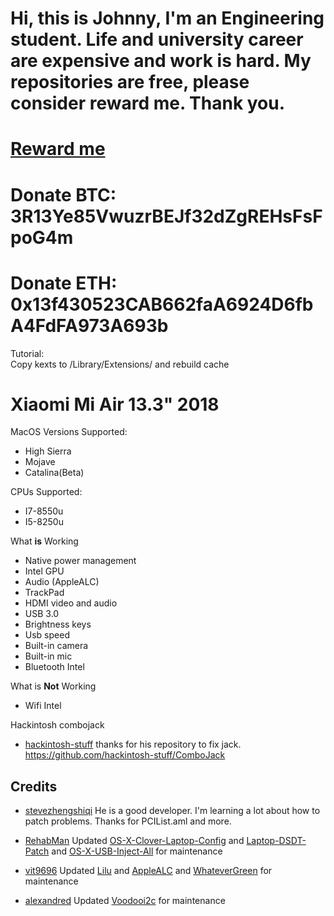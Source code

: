 # Hi, this is Johnny, I'm an Engineering student. Life and university career are expensive and work is hard. My repositories are free, please consider reward me. Thank you.
# [Reward me](https://www.paypal.me/johnnync13)<br />
# Donate BTC: 3R13Ye85VwuzrBEJf32dZgREHsFsFpoG4m
# Donate ETH: 0x13f430523CAB662faA6924D6fbA4FdFA973A693b
Tutorial:<br />
Copy kexts to /Library/Extensions/ and rebuild cache

# Xiaomi Mi Air 13.3" 2018

MacOS Versions Supported:
* High Sierra
* Mojave
* Catalina(Beta)

CPUs Supported:
* I7-8550u
* I5-8250u

 What __is__ Working
* Native power management
* Intel GPU 
* Audio (AppleALC) 
* TrackPad 
* HDMI video and audio 
* USB 3.0 
* Brightness keys
* Usb speed
* Built-in camera
* Built-in mic 
* Bluetooth Intel


What is __Not__ Working
* Wifi Intel

Hackintosh combojack
- [hackintosh-stuff](https://github.com/hackintosh-stuff) thanks for his repository to fix jack. https://github.com/hackintosh-stuff/ComboJack
## Credits

- [stevezhengshiqi](https://github.com/stevezhengshiqi) He is a good developer. I'm learning a lot about how to patch problems. Thanks for PCIList.aml and more.

- [RehabMan](https://github.com/RehabMan) Updated [OS-X-Clover-Laptop-Config](https://github.com/RehabMan/OS-X-Clover-Laptop-Config) and [Laptop-DSDT-Patch](https://github.com/RehabMan/Laptop-DSDT-Patch) and [OS-X-USB-Inject-All](https://github.com/RehabMan/OS-X-USB-Inject-All) for maintenance

- [vit9696](https://github.com/vit9696) Updated [Lilu](https://github.com/vit9696/Lilu) and [AppleALC](https://github.com/vit9696/AppleALC) and [WhateverGreen](https://github.com/vit9696/WhateverGreen)  for maintenance

- [alexandred](https://github.com/alexandred) Updated [Voodooi2c](https://github.com/alexandred/VoodooI2C) for maintenance
